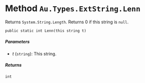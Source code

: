 # Method `Au.Types.ExtString.Lenn`

Returns `System.String.Length`. Returns 0 if this string is `null`.

```
public static int Lenn(this string t)
```

##### Parameters

- *t*  (`string`):
    This string.

##### Returns

`int`